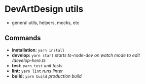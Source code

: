 # DevArtDesign utils

* general utils, helpers, mocks, etc

## Commands
* **installation:** `yarn install`
* **develop:** `yarn start` *starts ts-node-dev on watch mode to edit /develop-here.ts*
* **test:** `yarn test` *unit tests*
* **lint:** `yarn lint` *runs linter*
* **build:** `yarn build` *production build*